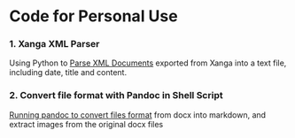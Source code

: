 # Code for Personal Use

### 1.   Xanga XML Parser
Using Python to [Parse XML Documents](https://github.com/pymche/For-Personal-Use/blob/main/Xanga_XML_Parse.py) exported from Xanga into a text file, including date, title and content.

### 2.   Convert file format with Pandoc in Shell Script
[Running pandoc to convert files format](https://github.com/pymche/For-Personal-Use/blob/main/pandocloop.sh) from docx into markdown, and extract images from the original docx files
